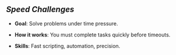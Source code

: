 ## _Speed Challenges_

- **Goal**: Solve problems under time pressure.
    
- **How it works**: You must complete tasks quickly before timeouts.
    
- **Skills**: Fast scripting, automation, precision.